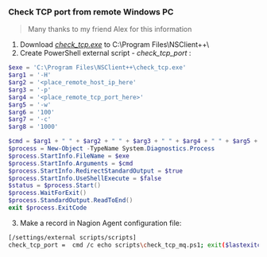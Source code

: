 ### Check TCP port from remote Windows PC
> Many thanks to my friend Alex for this information

1. Download [*check_tcp.exe*](https://exchange.nagios.org/components/com_mtree/attachment.php?link_id=892&cf_id=24) to C:\Program Files\NSClient++\
2. Create PowerShell external script - *check_tcp_port* :
```powershell
$exe = 'C:\Program Files\NSClient++\check_tcp.exe'
$arg1 = '-H'
$arg2 = '<place_remote_host_ip_here'
$arg3 = '-p'
$arg4 = '<place_remote_tcp_port_here>'
$arg5 = '-w'
$arg6 = '100'
$arg7 = '-c'
$arg8 = '1000'

$cmd = $arg1 + " " + $arg2 + " " + $arg3 + " " + $arg4 + " " + $arg5 + " " + $arg6 + " " + $arg7 + " " + $arg8
$process = New-Object -TypeName System.Diagnostics.Process
$process.StartInfo.FileName = $exe
$process.StartInfo.Arguments = $cmd
$process.StartInfo.RedirectStandardOutput = $true
$process.StartInfo.UseShellExecute = $false
$status = $process.Start()
$process.WaitForExit()
$process.StandardOutput.ReadToEnd()
exit $process.ExitCode  
```
3. Make a record in Nagion Agent configuration file:
```bash
[/settings/external scripts/scripts]
check_tcp_port =  cmd /c echo scripts\check_tcp_mq.ps1; exit($lastexitcode) | powershell.exe -command -
```